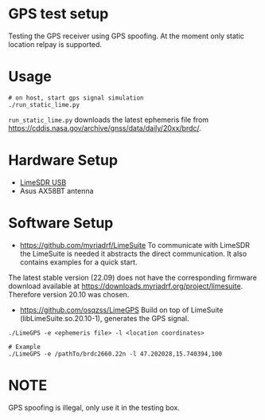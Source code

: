 # GPS test setup
Testing the GPS receiver using GPS spoofing. At the moment only
static location relpay is supported.

# Usage
```
# on host, start gps signal simulation
./run_static_lime.py
```

`run_static_lime.py` downloads the latest ephemeris file from
https://cddis.nasa.gov/archive/gnss/data/daily/20xx/brdc/.


# Hardware Setup
* [LimeSDR USB](https://wiki.myriadrf.org/LimeSDR-USB)
* Asus AX58BT antenna

# Software Setup
* https://github.com/myriadrf/LimeSuite
To communicate with LimeSDR the LimeSuite is needed it abstracts the direct
communication. It also contains examples for a quick start.

The latest stable version (22.09) does not have the corresponding firmware
download available at https://downloads.myriadrf.org/project/limesuite. Therefore
version 20.10 was chosen.

* https://github.com/osqzss/LimeGPS
Build on top of LimeSuite (libLimeSuite.so.20.10-1), generates the GPS signal.

```
./LimeGPS -e <ephemeris file> -l <location coordinates>

# Example
./LimeGPS -e /pathTo/brdc2660.22n -l 47.202028,15.740394,100
```

# NOTE
GPS spoofing is illegal, only use it in the testing box.
